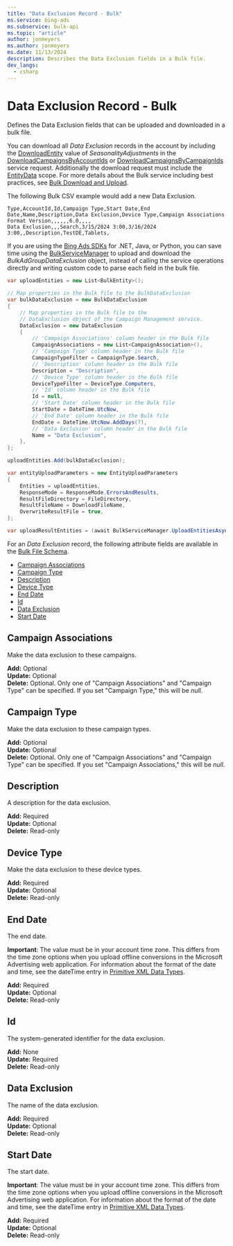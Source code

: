 ```yaml
---
title: "Data Exclusion Record - Bulk"
ms.service: bing-ads
ms.subservice: bulk-api
ms.topic: "article"
author: jonmeyers
ms.author: jonmeyers
ms.date: 11/13/2024
description: Describes the Data Exclusion fields in a Bulk file.
dev_langs:
  - csharp
---
```

# Data Exclusion Record - Bulk

Defines the Data Exclusion fields that can be uploaded and downloaded in a bulk file.

You can download all *Data Exclusion* records in the account by including the [DownloadEntity](downloadentity.md) value of *SeasonalityAdjustments* in the [DownloadCampaignsByAccountIds](downloadcampaignsbyaccountids.md) or [DownloadCampaignsByCampaignIds](downloadcampaignsbycampaignids.md) service request. Additionally the download request must include the [EntityData](datascope.md#entitydata) scope. For more details about the Bulk service including best practices, see [Bulk Download and Upload](../guides/bulk-download-upload.md).

The following Bulk CSV example would add a new Data Exclusion.

```csv
Type,AccountId,Id,Campaign Type,Start Date,End Date,Name,Description,Data Exclusion,Device Type,Campaign Associations
Format Version,,,,,,6.0,,,,
Data Exclusion,,,Search,3/15/2024 3:00,3/16/2024 3:00,,Description,TestDE,Tablets,
```

If you are using the [Bing Ads SDKs](../guides/client-libraries.md) for .NET, Java, or Python, you can save time using the [BulkServiceManager](../guides/sdk-bulk-service-manager.md) to upload and download the *BulkAdGroupDataExclusion* object, instead of calling the service operations directly and writing custom code to parse each field in the bulk file.

```csharp
var uploadEntities = new List<BulkEntity>();

// Map properties in the Bulk file to the BulkDataExclusion
var bulkDataExclusion = new BulkDataExclusion
{
    // Map properties in the Bulk file to the
    // DataExclusion object of the Campaign Management service.
    DataExclusion = new DataExclusion
    {
        // 'Campaign Associations' column header in the Bulk file
        CampaignAssociations = new List<CampaignAssociation>(),
        // 'Campaign Type' column header in the Bulk file
        CampaignTypeFilter = CampaignType.Search,
        // 'Description' column header in the Bulk file
        Description = "Description",
        // 'Device Type' column header in the Bulk file
        DeviceTypeFilter = DeviceType.Computers,
        // 'Id' column header in the Bulk file
        Id = null,
        // 'Start Date' column header in the Bulk file
        StartDate = DateTime.UtcNow,
        // 'End Date' column header in the Bulk file
        EndDate = DateTime.UtcNow.AddDays(7),
        // 'Data Exclusion' column header in the Bulk file
        Name = "Data Exclusion",
    },
};

uploadEntities.Add(bulkDataExclusion);

var entityUploadParameters = new EntityUploadParameters
{
    Entities = uploadEntities,
    ResponseMode = ResponseMode.ErrorsAndResults,
    ResultFileDirectory = FileDirectory,
    ResultFileName = DownloadFileName,
    OverwriteResultFile = true,
};

var uploadResultEntities = (await BulkServiceManager.UploadEntitiesAsync(entityUploadParameters)).ToList();
```

For an *Data Exclusion* record, the following attribute fields are available in the [Bulk File Schema](bulk-file-schema.md).

- [Campaign Associations](#campaignassociations)
- [Campaign Type](#campaigntype)
- [Description](#description)
- [Device Type](#devicetype)
- [End Date](#enddate)
- [Id](#id)
- [Data Exclusion](#dataexclusion)
- [Start Date](#startdate)

## <a name="campaignassociations"></a>Campaign Associations

Make the data exclusion to these campaigns.

**Add:** Optional  
**Update:** Optional  
**Delete:** Optional. Only one of "Campaign Associations" and "Campaign Type" can be specified. If you set "Campaign Type," this will be *null*.  

## <a name="campaigntype"></a>Campaign Type

Make the data exclusion to these campaign types.

**Add:** Optional  
**Update:** Optional  
**Delete:** Optional. Only one of "Campaign Associations" and "Campaign Type" can be specified. If you set "Campaign Associations," this will be *null*.  

## <a name="description"></a>Description

A description for the data exclusion.

**Add:** Required  
**Update:** Optional  
**Delete:** Read-only  

## <a name="devicetype"></a>Device Type

Make the data exclusion to these device types.

**Add:** Required  
**Update:** Optional  
**Delete:** Read-only  

## <a name="enddate"></a>End Date

The end date.

**Important**: The value must be in your account time zone. This differs from the time zone options when you upload offline conversions in the Microsoft Advertising web application. For information about the format of the date and time, see the dateTime entry in [Primitive XML Data Types](https://go.microsoft.com/fwlink/?linkid=859198).

**Add:** Required  
**Update:** Optional  
**Delete:** Read-only  

## <a name="id"></a>Id

The system-generated identifier for the data exclusion.

**Add:** None  
**Update:** Required  
**Delete:** Read-only  

## <a name="dataexclusion"></a>Data Exclusion

The name of the data exclusion.

**Add:** Required  
**Update:** Optional  
**Delete:** Read-only  

## <a name="startdate"></a>Start Date

The start date.

**Important**: The value must be in your account time zone. This differs from the time zone options when you upload offline conversions in the Microsoft Advertising web application. For information about the format of the date and time, see the dateTime entry in [Primitive XML Data Types](https://go.microsoft.com/fwlink/?linkid=859198).

**Add:** Required  
**Update:** Optional  
**Delete:** Read-only  
